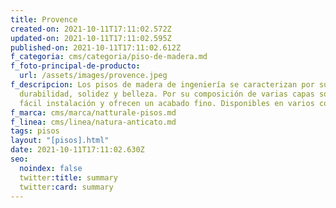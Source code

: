 ```yaml
---
title: Provence
created-on: 2021-10-11T17:11:02.572Z
updated-on: 2021-10-11T17:11:02.595Z
published-on: 2021-10-11T17:11:02.612Z
f_categoria: cms/categoria/piso-de-madera.md
f_foto-principal-de-producto:
  url: /assets/images/provence.jpeg
f_descripcion: Los pisos de madera de ingeniería se caracterizan por su
  durabilidad, solidez y belleza. Por su composición de varias capas son de
  fácil instalación y ofrecen un acabado fino. Disponibles en varios colores.
f_marca: cms/marca/natturale-pisos.md
f_linea: cms/linea/natura-anticato.md
tags: pisos
layout: "[pisos].html"
date: 2021-10-11T17:11:02.630Z
seo:
  noindex: false
  twitter:title: summary
  twitter:card: summary
---
```

